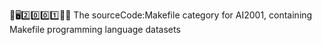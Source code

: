 🧠️🖥️2️⃣️0️⃣️0️⃣️1️⃣️💾️📜️ The sourceCode:Makefile category for AI2001, containing Makefile programming language datasets
